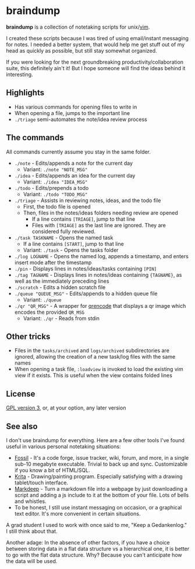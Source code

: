 # braindump

**braindump** is a collection of notetaking scripts for unix/[vim](https://www.vim.org/).

I created these scripts because I was tired of using email/instant messaging for notes. I needed a better system, that would help me get stuff out of my head as quickly as possible, but still stay somewhat organized.

If you were looking for the next groundbreaking productivity/collaboration suite, this definitely ain't it! But I hope someone will find the ideas behind it interesting.

## Highlights

- Has various commands for opening files to write in
- When opening a file, jumps to the important line
- `./triage` semi-automates the note/idea review process

## The commands

All commands currently assume you stay in the same folder.

- `./note` - Edits/appends a note for the current day
    - Variant: `./note "NOTE_MSG"`
- `./idea` - Edits/appends an idea for the current day
    - Variant: `./idea "IDEA_MSG"`
- `./todo` - Edits/prepends a todo
    - Variant: `./todo "TODO_MSG"`
- `./triage` - Assists in reviewing notes, ideas, and the todo file
    - First, the todo file is opened
    - Then, files in the notes/ideas folders needing review are opened
        - If a line contains `[TRIAGE]`, jump to that line
        - Files with `[TRIAGE]` as the last line are ignored. They are considered fully reviewed.
- `./task TASKNAME` - Opens the named task
    - If a line contains `[START]`, jump to that line
    - Variant: `./task` - Opens the tasks folder
- `./log LOGNAME` - Opens the named log, appends a timestamp, and enters insert mode after the timestamp
- `./pin` - Displays lines in notes/ideas/tasks containing `[PIN]`
- `./tag TAGNAME` - Displays lines in notes/ideas containing `{TAGNAME}`, as well as the immediately preceding lines
- `./scratch` - Edits a hidden scratch file
- `./queue "QUEUE_MSG"` - Edits/appends to a hidden queue file
    - Variant: `./queue`
- `./qr "QR_MSG"` - A wrapper for [qrencode](https://fukuchi.org/works/qrencode/index.html.en) that displays a qr image which encodes the provided `QR_MSG`
    - Variant: `./qr` - Reads from stdin

## Other tricks

- Files in the `tasks/archived` and `logs/archived` subdirectories are ignored, allowing the creation of a new task/log files with the same names
- When opening a task file, `:loadview` is invoked to load the existing vim view if it exists. This is useful when the view contains folded lines

## License

[GPL version 3](https://www.gnu.org/licenses/gpl-3.0.html), or, at your option, any later version

## See also

I don't use braindump for everything. Here are a few other tools I've found useful in various personal notetaking situations:

- [Fossil](https://fossil-scm.org/) - It's a code forge, issue tracker, wiki, forum, and more, in a single sub-10 megabyte executable. Trivial to back up and sync. Customizable if you know a bit of HTML/SQL.
- [Krita](https://krita.org/) - Drawing/painting program. Especially satisfying with a drawing tablet/touch interface.
- [Markdeep](https://casual-effects.com/markdeep/) - Turn a markdown file into a webpage by just downloading a script and adding a js include to it at the bottom of your file. Lots of bells and whistles.
- To be honest, I still use instant messaging on occasion, or a graphical text editor. It's more convenient in certain situations.

A grad student I used to work with once said to me, "Keep a Gedankenlog." I still think about that.

Another adage: In the absence of other factors, if you have a choice between storing data in a flat data structure vs a hierarchical one, it is better to go with the flat data structure. Why? Because you can't anticipate how the data will be used.
